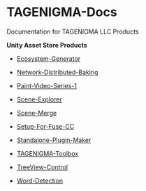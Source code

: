 TAGENIGMA-Docs
==============

Documentation for TAGENIGMA LLC Products

**Unity Asset Store Products**

* [Ecosystem-Generator](Ecosystem-Generator.md)

* [Network-Distributed-Baking](Network-Distributed-Baking.md)

* [Paint-Video-Series-1](Paint-Video-Series-1.md)

* [Scene-Explorer](Scene-Explorer.md)

* [Scene-Merge](Scene-Merge.md)

* [Setup-For-Fuse-CC](Setup-For-Fuse-CC.md) 

* [Standalone-Plugin-Maker](Standalone-Plugin-Maker.md)

* [TAGENIGMA-Toolbox](TAGENIGMA-Toolbox.md)

* [TreeView-Control](TreeView-Control.md)

* [Word-Detection](Word-Detection.md)
